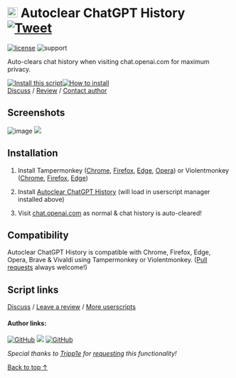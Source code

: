 # <picture><source media="(prefers-color-scheme: dark)" srcset="https://i.imgur.com/RduASbD.png"><img width=23 src="https://www.google.com/s2/favicons?sz=64&domain=openai.com"></picture> Autoclear ChatGPT History &nbsp;[![Tweet](https://img.shields.io/twitter/url/http/shields.io.svg?style=social)](https://twitter.com/intent/tweet?text=Tired%20of%20cluttered%20ChatGPT%20chat%20history%3F%20Auto-clear%20it%20w%2F%20this%20plug-in%21&url=https://github.com/adamlui/userscripts/tree/master/chatgpt/autoclear-chatgpt-history&hashtags=greasemonkey,openai,chatgpt)

[![license](https://img.shields.io/badge/License-MIT-green.svg)](../../LICENSE.md)
![support](https://img.shields.io/badge/Support-Chrome/Firefox/Edge/Opera/Brave/Vivaldi-989898.svg) 

Auto-clears chat history when visiting chat.openai.com for maximum privacy.

<a href="https://greasyfork.org/en/scripts/460805-autoclear-chatgpt-history"><img alt="Install this script" src="https://raw.githubusercontent.com/adamlui/userscripts/master/install-button.svg"></a><a href="#installation"><img alt="How to install" title="How to install" src="https://github.com/adamlui/userscripts/raw/master/help-button.svg"></a>
<br>
[Discuss](https://github.com/adamlui/userscripts/discussions) /
[Review](https://greasyfork.org/en/scripts/460805-autoclear-chatgpt-history/feedback#post-discussion) /
[Contact author](https://elonsucks.org/@adam)

## Screenshots

![image](https://user-images.githubusercontent.com/10906554/222903818-b621f0eb-74c2-4dff-ae1a-010305da327b.png)
<img src="https://i.imgur.com/PpSiARF.png">

## Installation

1. Install Tampermonkey ([Chrome](https://chrome.google.com/webstore/detail/tampermonkey/dhdgffkkebhmkfjojejmpbldmpobfkfo), [Firefox](https://addons.mozilla.org/firefox/addon/tampermonkey/), [Edge](https://microsoftedge.microsoft.com/addons/detail/tampermonkey/iikmkjmpaadaobahmlepeloendndfphd), [Opera](https://addons.opera.com/en/extensions/details/tampermonkey-beta/)) or Violentmonkey ([Chrome](https://chrome.google.com/webstore/detail/violent-monkey/jinjaccalgkegednnccohejagnlnfdag), [Firefox](https://addons.mozilla.org/firefox/addon/violentmonkey/), [Edge](https://microsoftedge.microsoft.com/addons/detail/violentmonkey/eeagobfjdenkkddmbclomhiblgggliao))

2. Install [Autoclear ChatGPT History](https://greasyfork.org/en/scripts/460805-autoclear-chatgpt-history) (will load in userscript manager installed above)

3. Visit [chat.openai.com](https://chat.openai.com) as normal & chat history is auto-cleared!

## Compatibility

Autoclear ChatGPT History is compatible with Chrome, Firefox, Edge, Opera, Brave & Vivaldi using Tampermonkey or Violentmonkey. ([Pull requests](https://github.com/adamlui/userscripts/pulls) always welcome!)

## Script links

<a href="https://github.com/adamlui/userscripts/discussions">Discuss</a> / 
[Leave a review](https://greasyfork.org/en/scripts/460805-autoclear-chatgpt-history/feedback#post-discussion) /
<a href="https://github.com/adamlui/userscripts" target="_blank">More userscripts</a>

#### Author links:

[![GitHub](https://img.shields.io/github/followers/adamlui?label=Follow%20%40adamlui&style=social)](https://github.com/adamlui)
<a href="https://elonsucks.org/@adam" target="_blank"><img align="bottom" src="https://img.shields.io/mastodon/follow/109387703022229926?domain=https%3A%2F%2Felonsucks.org&style=social"></a> [![GitHub](https://img.shields.io/github/followers/Tripp1e?label=Follow%20Tripp1e&style=social)](https://github.com/Tripp1e)

*Special thanks to [Tripp1e](https://github.com/Tripp1e) for [requesting](https://github.com/adamlui/userscripts/issues/11) this functionality!*


<a href="#-autoclear-chatgpt-history-">Back to top ↑</a>
